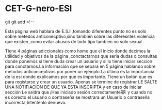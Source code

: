 # CET-G-nero-ESI
git <!-- Inicialización-->
git add <!--



Esta página web hablara de E.S.I ,tomando diferentes punto  no es solo sobre metedos anticonecptivo,sino también sobre las diferesntes violencia que existen ,como evitar abusos de todo tipo tambien no solo sexual.

Tiene 4 páginas adiccionales como home que el inicio donde decimos la utilidad y objetivos de la página ,conctactarnos que seria dudas o consultas donde ponemos si tiene duda crear un usuario y si lo tiene iniciar seccion para conctarnos.La información que se separa en 5 página hablando sobre metodos anticonceptivos por poner un ejemplo.La última es la importancia de la esi donde explicamos por que es importante.
Tiene un botón que es para registarse y crear un usuario. Apenas se termine de registrar LE SALTE UNA NOTIFIACION DE QUE YA ESTA INSCRIPTA y en caso de iniciar sección Le saldra que ¡Has iniciado sesión correctamente😸! y cuando no es corecto el usuario o contraseña se mostrara un Usuario o contraseña incorrecta,Intentenlo denuevo.
 


